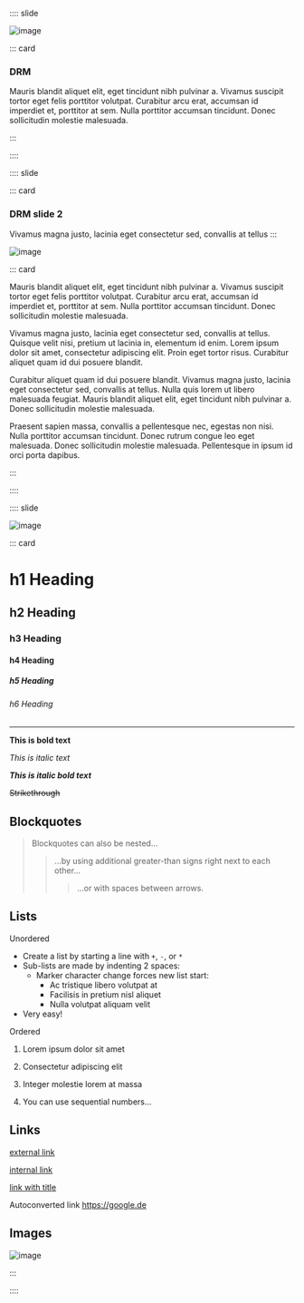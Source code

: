 :::: slide

![image](/assets/items/povs/medias/1.jpg)

::: card

### DRM

Mauris blandit aliquet elit, eget tincidunt nibh pulvinar a. Vivamus suscipit tortor eget felis porttitor volutpat. Curabitur arcu erat, accumsan id imperdiet et, porttitor at sem. Nulla porttitor accumsan tincidunt. Donec sollicitudin molestie malesuada.

:::

::::

:::: slide

::: card

### DRM slide 2

Vivamus magna justo, lacinia eget consectetur sed, convallis at tellus
:::

![image](/assets/items/povs/medias/2.jpg)

::: card

Mauris blandit aliquet elit, eget tincidunt nibh pulvinar a. Vivamus suscipit tortor eget felis porttitor volutpat. Curabitur arcu erat, accumsan id imperdiet et, porttitor at sem. Nulla porttitor accumsan tincidunt. Donec sollicitudin molestie malesuada.

Vivamus magna justo, lacinia eget consectetur sed, convallis at tellus. Quisque velit nisi, pretium ut lacinia in, elementum id enim. Lorem ipsum dolor sit amet, consectetur adipiscing elit. Proin eget tortor risus. Curabitur aliquet quam id dui posuere blandit.

Curabitur aliquet quam id dui posuere blandit. Vivamus magna justo, lacinia eget consectetur sed, convallis at tellus. Nulla quis lorem ut libero malesuada feugiat. Mauris blandit aliquet elit, eget tincidunt nibh pulvinar a. Donec sollicitudin molestie malesuada.

Praesent sapien massa, convallis a pellentesque nec, egestas non nisi. Nulla porttitor accumsan tincidunt. Donec rutrum congue leo eget malesuada. Donec sollicitudin molestie malesuada. Pellentesque in ipsum id orci porta dapibus.

:::

::::

:::: slide

![image](/assets/items/povs/medias/3.jpg)

::: card

# h1 Heading

## h2 Heading

### h3 Heading

#### h4 Heading

##### h5 Heading

###### h6 Heading

---

**This is bold text**

_This is italic text_

_**This is italic bold text**_

~~Strikethrough~~

## Blockquotes

> Blockquotes can also be nested...
>
> > ...by using additional greater-than signs right next to each other...
> >
> > > ...or with spaces between arrows.

## Lists

Unordered

- Create a list by starting a line with `+`, `-`, or `*`
- Sub-lists are made by indenting 2 spaces:
  - Marker character change forces new list start:
    - Ac tristique libero volutpat at
    * Facilisis in pretium nisl aliquet
    - Nulla volutpat aliquam velit
- Very easy!

Ordered

1. Lorem ipsum dolor sit amet
2. Consectetur adipiscing elit
3. Integer molestie lorem at massa

4. You can use sequential numbers...

## Links

[external link](https://google.de)

[internal link](/welcome)

[link with title](https://google.de "title text!")

Autoconverted link https://google.de

## Images

![image](/assets/items/pages/medias/intro.jpg)

:::

::::
